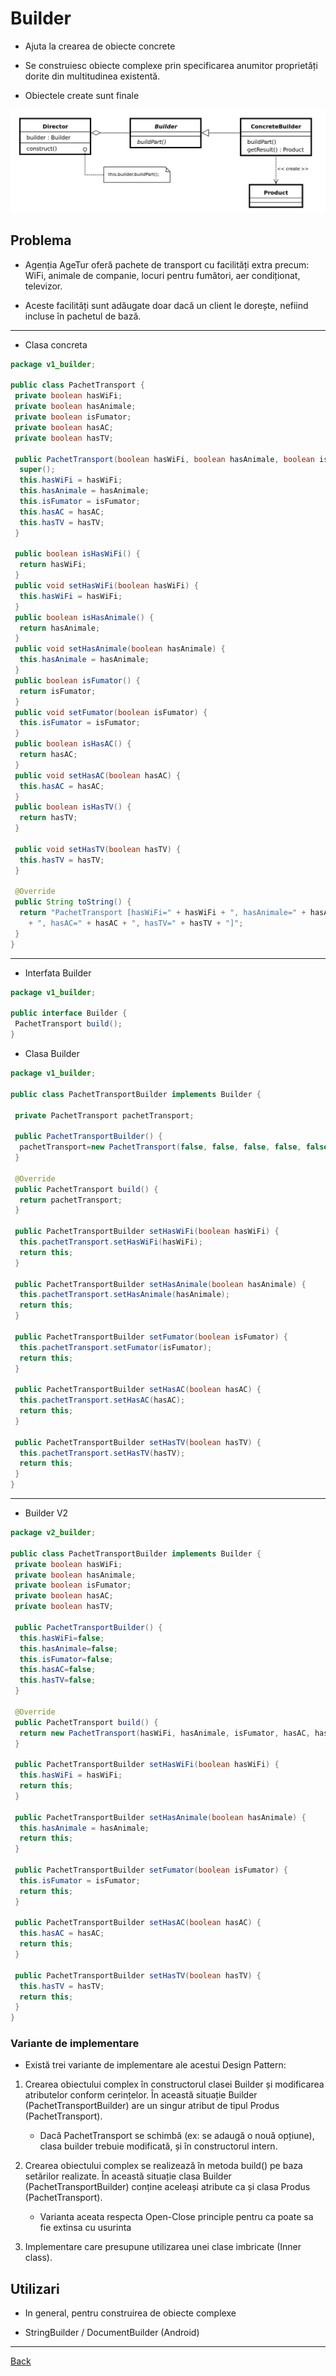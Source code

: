# Builder

- Ajuta la crearea de obiecte concrete

- Se construiesc obiecte complexe prin specificarea anumitor proprietăți dorite din multitudinea existentă.

- Obiectele create sunt finale

![Builder Diagram](../img/Builder.png)

## Problema

- Agenția AgeTur oferă pachete de transport cu facilități extra precum: WiFi, animale de companie, locuri pentru fumători, aer condiționat, televizor.

- Aceste facilități sunt adăugate doar dacă un client le dorește, nefiind incluse în pachetul de bază.

---

- Clasa concreta

```java
package v1_builder;

public class PachetTransport {
 private boolean hasWiFi;
 private boolean hasAnimale;
 private boolean isFumator;
 private boolean hasAC;
 private boolean hasTV; 
 
 public PachetTransport(boolean hasWiFi, boolean hasAnimale, boolean isFumator, boolean hasAC, boolean hasTV) {
  super();
  this.hasWiFi = hasWiFi;
  this.hasAnimale = hasAnimale;
  this.isFumator = isFumator;
  this.hasAC = hasAC;
  this.hasTV = hasTV;
 }
 
 public boolean isHasWiFi() {
  return hasWiFi;
 }
 public void setHasWiFi(boolean hasWiFi) {
  this.hasWiFi = hasWiFi;
 }
 public boolean isHasAnimale() {
  return hasAnimale;
 }
 public void setHasAnimale(boolean hasAnimale) {
  this.hasAnimale = hasAnimale;
 }
 public boolean isFumator() {
  return isFumator;
 }
 public void setFumator(boolean isFumator) {
  this.isFumator = isFumator;
 }
 public boolean isHasAC() {
  return hasAC;
 }
 public void setHasAC(boolean hasAC) {
  this.hasAC = hasAC;
 }
 public boolean isHasTV() {
  return hasTV;
 }

 public void setHasTV(boolean hasTV) {
  this.hasTV = hasTV;
 } 

 @Override
 public String toString() {
  return "PachetTransport [hasWiFi=" + hasWiFi + ", hasAnimale=" + hasAnimale + ", isFumator=" + isFumator
    + ", hasAC=" + hasAC + ", hasTV=" + hasTV + "]";
 }
}
```

---

- Interfata Builder

```java
package v1_builder;

public interface Builder {
 PachetTransport build();
}
```

- Clasa Builder

```java
package v1_builder;

public class PachetTransportBuilder implements Builder {

 private PachetTransport pachetTransport;
 
 public PachetTransportBuilder() {
  pachetTransport=new PachetTransport(false, false, false, false, false);
 }
 
 @Override
 public PachetTransport build() {
  return pachetTransport;
 }
 
 public PachetTransportBuilder setHasWiFi(boolean hasWiFi) {
  this.pachetTransport.setHasWiFi(hasWiFi);
  return this;
 }
 
 public PachetTransportBuilder setHasAnimale(boolean hasAnimale) {
  this.pachetTransport.setHasAnimale(hasAnimale);
  return this;
 }

 public PachetTransportBuilder setFumator(boolean isFumator) {
  this.pachetTransport.setFumator(isFumator);
  return this;
 } 

 public PachetTransportBuilder setHasAC(boolean hasAC) {
  this.pachetTransport.setHasAC(hasAC);
  return this;
 }
 
 public PachetTransportBuilder setHasTV(boolean hasTV) {
  this.pachetTransport.setHasTV(hasTV);
  return this;
 }
}
```

---

- Builder V2

```java
package v2_builder;

public class PachetTransportBuilder implements Builder {
 private boolean hasWiFi;
 private boolean hasAnimale;
 private boolean isFumator;
 private boolean hasAC;
 private boolean hasTV;
 
 public PachetTransportBuilder() {
  this.hasWiFi=false;
  this.hasAnimale=false;
  this.isFumator=false;
  this.hasAC=false;
  this.hasTV=false;
 }
 
 @Override
 public PachetTransport build() {
  return new PachetTransport(hasWiFi, hasAnimale, isFumator, hasAC, hasTV);
 }

 public PachetTransportBuilder setHasWiFi(boolean hasWiFi) {
  this.hasWiFi = hasWiFi;
  return this;
 }

 public PachetTransportBuilder setHasAnimale(boolean hasAnimale) {
  this.hasAnimale = hasAnimale;
  return this;
 }

 public PachetTransportBuilder setFumator(boolean isFumator) {
  this.isFumator = isFumator;
  return this;
 }

 public PachetTransportBuilder setHasAC(boolean hasAC) {
  this.hasAC = hasAC;
  return this;
 }

 public PachetTransportBuilder setHasTV(boolean hasTV) {
  this.hasTV = hasTV;
  return this;
 } 
}
```

### Variante de implementare

- Există trei variante de implementare ale acestui Design Pattern:

1. Crearea obiectului complex în constructorul clasei Builder și modificarea atributelor conform cerințelor. În această situație Builder (PachetTransportBuilder) are un singur atribut de tipul Produs (PachetTransport).
    - Dacă PachetTransport se schimbă (ex: se adaugă o nouă opțiune), clasa builder trebuie modificată, și în constructorul intern.

2. Crearea obiectului complex se realizează în metoda build() pe baza setărilor realizate. În această situație clasa Builder (PachetTransportBuilder) conține aceleași atribute ca și clasa Produs (PachetTransport).
    - Varianta aceata respecta Open-Close principle pentru ca poate sa fie extinsa cu usurinta

3. Implementare care presupune utilizarea unei clase imbricate (Inner class).

## Utilizari

- In general, pentru construirea de obiecte complexe

- StringBuilder / DocumentBuilder (Android)

---

[Back](0_IntroducereainDesignPatterns(1).md)
